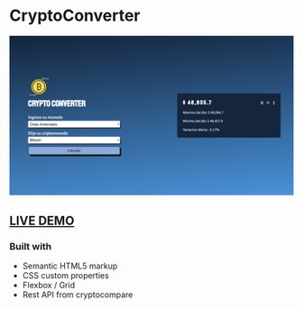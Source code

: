 # CryptoConverter

![preview app](https://github.com/TheLaucha/CryptoConverter/blob/main/images/preview.png?raw=true)

## [LIVE DEMO](https://thelaucha.github.io/CryptoConverter/)

### Built with

- Semantic HTML5 markup
- CSS custom properties
- Flexbox / Grid
- Rest API from cryptocompare 
